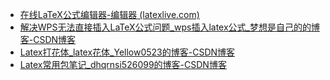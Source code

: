 - [在线LaTeX公式编辑器-编辑器 (latexlive.com)](https://www.latexlive.com/)
- [解决WPS无法直接插入LaTeX公式问题_wps插入latex公式_梦想是自己的的博客-CSDN博客](https://blog.csdn.net/weixin_44451166/article/details/129308488?ops_request_misc=%257B%2522request%255Fid%2522%253A%2522168303160216800192251506%2522%252C%2522scm%2522%253A%252220140713.130102334..%2522%257D&request_id=168303160216800192251506&biz_id=0&utm_medium=distribute.pc_search_result.none-task-blog-2~all~sobaiduend~default-2-129308488-null-null.142^v86^koosearch_v1,239^v2^insert_chatgpt&utm_term=wps%E6%8F%92%E5%85%A5latex%E5%85%AC%E5%BC%8F&spm=1018.2226.3001.4187)
- [Latex打花体_latex花体_Yellow0523的博客-CSDN博客](https://blog.csdn.net/sinat_38079265/article/details/108256161)
- [Latex常用包笔记_dhqrnsi526099的博客-CSDN博客](https://blog.csdn.net/dhqrnsi526099/article/details/101654993?ops_request_misc=&request_id=&biz_id=&utm_medium=distribute.pc_search_result.none-task-blog-2~all~koosearch~default-2-101654993-null-null.142^v86^koosearch_v1,239^v2^insert_chatgpt&utm_term=latex%20%E5%B8%B8%E7%94%A8%E7%9A%84%E5%87%A0%E4%B8%AA%E5%8C%85&spm=1018.2226.3001.4187)
